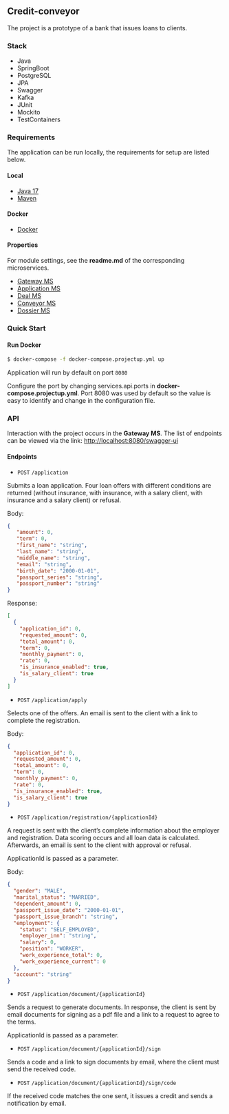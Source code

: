 ## Credit-conveyor

The project is a prototype of a bank that issues loans to clients.

### Stack

- Java 
- SpringBoot
- PostgreSQL 
- JPA 
- Swagger 
- Kafka 
- JUnit
- Mockito
- TestContainers

### Requirements

The application can be run locally, the requirements for setup are listed below.

#### Local

- [Java 17](https://www.oracle.com/java/technologies/javase/jdk17-archive-downloads.html)
- [Maven](https://repo.maven.apache.org/maven2/org/apache/maven/apache-maven/3.9.3/apache-maven-3.9.3-bin.zip)

#### Docker

- [Docker](https://www.docker.com/get-docker)

#### Properties

For module settings, see the **readme.md** of the corresponding microservices.

- [Gateway MS](gateway/readme.md)
- [Application MS](application/readme.md)
- [Deal MS](deal/readme.md)
- [Conveyor MS](conveyor/readme.md)
- [Dossier MS](dossier/readme.md)

### Quick Start

#### Run Docker

```sh
$ docker-compose -f docker-compose.projectup.yml up
```

Application will run by default on port `8080`

Configure the port by changing services.api.ports in **docker-compose.projectup.yml**. 
Port 8080 was used by default so the value is easy to identify and change in the configuration file.

### API

Interaction with the project occurs in the **Gateway MS**. 
The list of endpoints can be viewed via the link: [http://localhost:8080/swagger-ui](http://localhost:8080/swagger-ui)

#### Endpoints

- `POST` `/application`

Submits a loan application. 
Four loan offers with different conditions are returned (without insurance, with insurance, with a salary client, 
with insurance and a salary client) or refusal.

Body:

```json
{
   "amount": 0,
   "term": 0,
   "first_name": "string",
   "last_name": "string",
   "middle_name": "string",
   "email": "string",
   "birth_date": "2000-01-01",
   "passport_series": "string",
   "passport_number": "string"
}
```
Response:

```json
[
  {
    "application_id": 0,
    "requested_amount": 0,
    "total_amount": 0,
    "term": 0,
    "monthly_payment": 0,
    "rate": 0,
    "is_insurance_enabled": true,
    "is_salary_client": true
  }
]
```

- `POST` `/application/apply`

Selects one of the offers. An email is sent to the client with a link to complete the registration.

Body:

```json
{
  "application_id": 0,
  "requested_amount": 0,
  "total_amount": 0,
  "term": 0,
  "monthly_payment": 0,
  "rate": 0,
  "is_insurance_enabled": true,
  "is_salary_client": true
}
```

- `POST` `/application/registration/{applicationId}`

A request is sent with the client’s complete information about the employer and registration. Data scoring occurs and 
all loan data is calculated. Afterwards, an email is sent to the client with approval or refusal. 

ApplicationId is passed as a parameter.

Body:

```json
{
  "gender": "MALE",
  "marital_status": "MARRIED",
  "dependent_amount": 0,
  "passport_issue_date": "2000-01-01",
  "passport_issue_branch": "string",
  "employment": {
    "status": "SELF_EMPLOYED",
    "employer_inn": "string",
    "salary": 0,
    "position": "WORKER",
    "work_experience_total": 0,
    "work_experience_current": 0
  },
  "account": "string"
}
```

- `POST` `/application/document/{applicationId}`

Sends a request to generate documents. In response, the client is sent by email documents for signing as a pdf file and 
a link to a request to agree to the terms.

ApplicationId is passed as a parameter.

- `POST` `/application/document/{applicationId}/sign`

Sends a code and a link to sign documents by email, where the client must send the received code.

- `POST` `/application/document/{applicationId}/sign/code`

If the received code matches the one sent, it issues a credit and sends a notification by email.